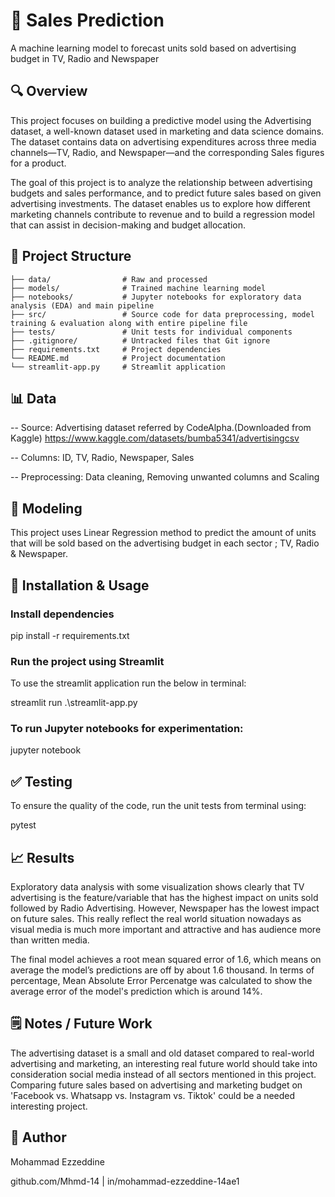 # 📘 Sales Prediction

A machine learning model to forecast units sold based on advertising budget in TV, Radio and Newspaper

## 🔍 Overview

This project focuses on building a predictive model using the Advertising dataset, a well-known dataset used in marketing and data science domains. The dataset contains data on advertising expenditures across three media channels—TV, Radio, and Newspaper—and the corresponding Sales figures for a product.

The goal of this project is to analyze the relationship between advertising budgets and sales performance, and to predict future sales based on given advertising investments. The dataset enables us to explore how different marketing channels contribute to revenue and to build a regression model that can assist in decision-making and budget allocation.

## 📁 Project Structure
```
├── data/                # Raw and processed
├── models/              # Trained machine learning model
├── notebooks/           # Jupyter notebooks for exploratory data analysis (EDA) and main pipeline
├── src/                 # Source code for data preprocessing, model training & evaluation along with entire pipeline file
├── tests/               # Unit tests for individual components
├── .gitignore/          # Untracked files that Git ignore
├── requirements.txt     # Project dependencies
└── README.md            # Project documentation
└── streamlit-app.py     # Streamlit application
```
## 📊 Data

-- Source: Advertising dataset referred by CodeAlpha.(Downloaded from Kaggle) https://www.kaggle.com/datasets/bumba5341/advertisingcsv

-- Columns: ID, TV, Radio, Newspaper, Sales

-- Preprocessing: Data cleaning, Removing unwanted columns and Scaling

## 🧠 Modeling

This project uses Linear Regression method to predict the amount of units that will be sold based on the advertising budget in each sector ; TV, Radio & Newspaper.

## 🚀 Installation & Usage

### Install dependencies

pip install -r requirements.txt

### Run the project using Streamlit
To use the streamlit application run the below in terminal:

streamlit run .\streamlit-app.py

### To run Jupyter notebooks for experimentation:

jupyter notebook

## ✅ Testing

To ensure the quality of the code, run the unit tests from terminal using:

pytest

## 📈 Results

Exploratory data analysis with some visualization shows clearly that TV advertising is the feature/variable that has the highest impact on units sold followed by Radio Advertising. However, Newspaper has the lowest impact on future sales. This really reflect the real world situation nowadays as visual media is much more important and attractive and has audience more than written media.

The final model achieves a root mean squared error of 1.6, which means on average the model’s predictions are off by about 1.6 thousand. In terms of percentage, Mean Absolute Error Percenatge was calculated to show the average error of the model's prediction which is around 14%.

## 🗒️ Notes / Future Work

The advertising dataset is a small and old dataset compared to real-world advertising and marketing, an interesting real future world should take into consideration social media instead of all sectors mentioned in this project. Comparing future sales based on advertising and marketing budget on 'Facebook vs. Whatsapp vs. Instagram vs. Tiktok' could be a needed interesting project.


## 👤 Author
Mohammad Ezzeddine

github.com/Mhmd-14 | in/mohammad-ezzeddine-14ae1
